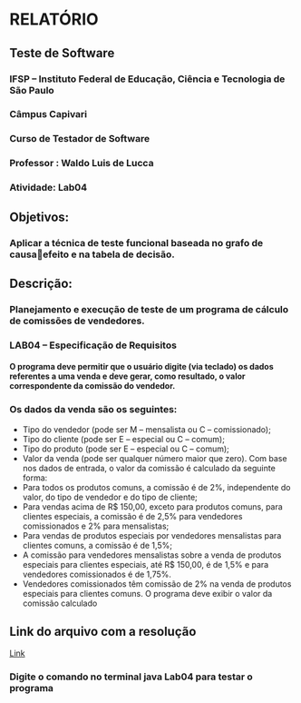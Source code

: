 # RELATÓRIO

## Teste de Software

### IFSP – Instituto Federal de Educação, Ciência e Tecnologia de São Paulo

### Câmpus Capivari

### Curso de Testador de Software

### Professor : Waldo Luis de Lucca

### Atividade: Lab04

## Objetivos:

### Aplicar a técnica de teste funcional baseada no grafo de causaefeito e na tabela de decisão.

## Descrição:

### Planejamento e execução de teste de um programa de cálculo de comissões de vendedores.

### LAB04 – Especificação de Requisitos

#### O programa deve permitir que o usuário digite (via teclado) os dados referentes a uma venda e deve gerar, como resultado, o valor correspondente da comissão do vendedor.

### Os dados da venda são os seguintes:

- Tipo do vendedor (pode ser M – mensalista ou C – comissionado);
- Tipo do cliente (pode ser E – especial ou C – comum);
- Tipo do produto (pode ser E – especial ou C – comum);
- Valor da venda (pode ser qualquer número maior que zero).
  Com base nos dados de entrada, o valor da comissão é calculado da seguinte forma:
- Para todos os produtos comuns, a comissão é de 2%, independente do valor, do tipo
  de vendedor e do tipo de cliente;
- Para vendas acima de R$ 150,00, exceto para produtos comuns, para clientes
  especiais, a comissão é de 2,5% para vendedores comissionados e 2% para
  mensalistas;
- Para vendas de produtos especiais por vendedores mensalistas para clientes comuns,
  a comissão é de 1,5%;
- A comissão para vendedores mensalistas sobre a venda de produtos especiais para
  clientes especiais, até R$ 150,00, é de 1,5% e para vendedores comissionados é de
  1,75%.
- Vendedores comissionados têm comissão de 2% na venda de produtos especiais
  para clientes comuns.
  O programa deve exibir o valor da comissão calculado

## Link do arquivo com a resolução

[Link](https://drive.google.com/file/d/1STFAmLtqTI2Em0dEXSVg-_dUJ0_D1hdQ/view?usp=sharing)

### Digite o comando no terminal java Lab04 para testar o programa
